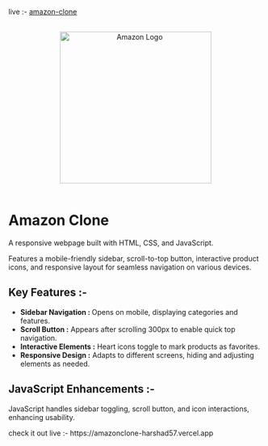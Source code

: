   live :- [amazon-clone](https://amazonclone-harshad57.vercel.app)<br><br>
<div align="center">
  <img width="300" src="https://upload.wikimedia.org/wikipedia/commons/a/a9/Amazon_logo.svg" alt="Amazon Logo">
</div><br>
  <h1>Amazon Clone</h1>
        <p>A responsive webpage built with HTML, CSS, and JavaScript.</p>
        <p>Features a mobile-friendly sidebar, scroll-to-top button, interactive product icons, and responsive layout for seamless navigation on various devices.</p>
    </header>
    <section>
        <h2>Key Features :- </h2>
        <ul>
            <li><strong>Sidebar Navigation : </strong> Opens on mobile, displaying categories and features.</li>
            <li><strong>Scroll Button :</strong> Appears after scrolling 300px to enable quick top navigation.</li>
            <li><strong>Interactive Elements :</strong> Heart icons toggle to mark products as favorites.</li>
            <li><strong>Responsive Design :</strong> Adapts to different screens, hiding and adjusting elements as needed.</li>
        </ul>
    </section>
    <section>
        <h2>JavaScript Enhancements :- </h2>
        <p>JavaScript handles sidebar toggling, scroll button, and icon interactions, enhancing usability.</p>
    </section>

<p>check it out live :- https://amazonclone-harshad57.vercel.app</p>
